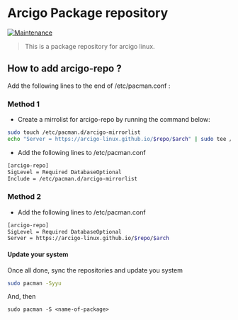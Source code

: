 # Arcigo Package repository

[![Maintenance](https://img.shields.io/maintenance/yes/2022.svg)]()

> This is a package repository for arcigo linux.
## How to add arcigo-repo ?

Add the following lines to the end of /etc/pacman.conf :

### Method 1

 - Create a mirrolist for arcigo-repo by running the command below:

```bash
sudo touch /etc/pacman.d/arcigo-mirrorlist
echo "Server = https://arcigo-linux.github.io/$repo/$arch" | sudo tee /etc/pacman.d/arcigo-mirrorlist
```

- Add the following lines to /etc/pacman.conf

```bash
[arcigo-repo]
SigLevel = Required DatabaseOptional
Include = /etc/pacman.d/arcigo-mirrorlist
```

### Method 2

- Add the following lines to /etc/pacman.conf

```bash
[arcigo-repo]
SigLevel = Required DatabaseOptional
Server = https://arcigo-linux.github.io/$repo/$arch
```

#### Update your system

Once all done, sync the repositories and update you system

```bash
sudo pacman -Syyu
```

And, then

```sudo pacman -S <name-of-package>```
